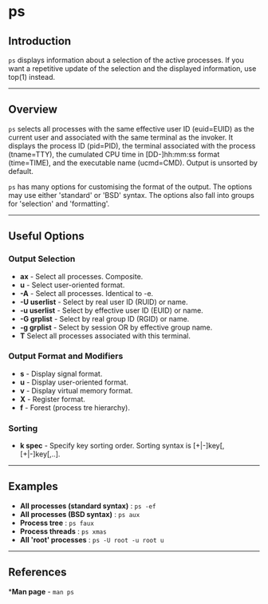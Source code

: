 # ps

## Introduction

`ps` displays information about a selection of the active processes.  If you want a repetitive update of the selection and the displayed information, use top(1) instead.

---

## Overview

`ps` selects all processes with the same effective user ID (euid=EUID) as the current user and associated with the same terminal as the invoker. It displays the process ID (pid=PID), the terminal associated with the process (tname=TTY), the cumulated CPU time in [DD-]hh:mm:ss format (time=TIME), and the executable name (ucmd=CMD).  Output is unsorted by default.

`ps` has many options for customising the format of the output. The options may use either 'standard' or 'BSD' syntax. The options also fall into groups for 'selection' and 'formatting'.

---

## Useful Options

### Output Selection
* __ax__ - Select all processes. Composite.
* __u__ - Select user-oriented format.
* __-A__ - Select all processes.  Identical to -e.
* __-U userlist__ - Select by real user ID (RUID) or name.
* __-u userlist__ - Select by effective user ID (EUID) or name.
* __-G grplist__ - Select by real group ID (RGID) or name.
* __-g grplist__ - Select by session OR by effective group name.
* __T__  Select all processes associated with this terminal.

### Output Format and Modifiers
* __s__ - Display signal format.
* __u__ - Display user-oriented format.
* __v__ - Display virtual memory format.
* __X__ - Register format.
* __f__ - Forest (process tre hierarchy).

### Sorting
* __k spec__ - Specify key sorting order. Sorting syntax is [+|-]key[,[+|-]key[,..].

---

## Examples

* __All processes (standard syntax)__ : `ps -ef`
* __All processes (BSD syntax)__ : `ps aux`
* __Process tree__ : `ps faux`
* __Process threads__ : `ps xmas`
* __All 'root' processes__ : `ps -U root -u root u`

---

## References

*__Man page__ - `man ps` 

